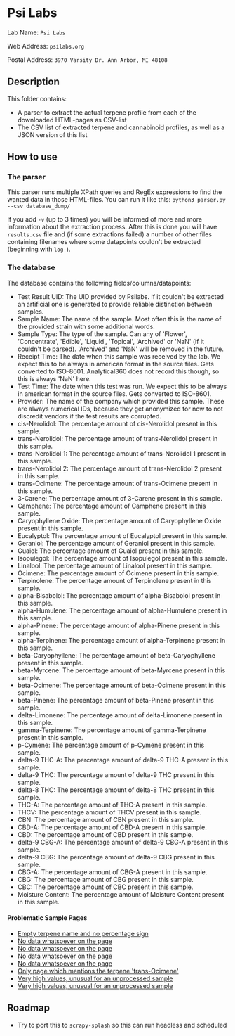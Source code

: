 # Psi Labs
Lab Name: `Psi Labs`

Web Address: `psilabs.org`

Postal Address: `3970 Varsity Dr. Ann Arbor, MI 48108`

## Description
This folder contains:
* A parser to extract the actual terpene profile from each of the downloaded HTML-pages as CSV-list
* The CSV list of extracted terpene and cannabinoid profiles, as well as a JSON version of this list

## How to use
### The parser
This parser runs multiple XPath queries and RegEx expressions to find the wanted data in those HTML-files. You can run it like this:
`python3 parser.py --csv database_dump/`

If you add `-v` (up to 3 times) you will be informed of more and more information about the extraction process.
After this is done you will have `results.csv` file and (if some extractions failed) a number of other files containing filenames where some datapoints couldn't be extracted (beginning with `log-`).

### The database
The database contains the following fields/columns/datapoints:
* Test Result UID: The UID provided by Psilabs. If it couldn't be extracted an artificial one is generated to provide reliable distinction between samples.
* Sample Name: The name of the sample. Most often this is the name of the provided strain with some additional words.
* Sample Type: The type of the sample. Can any of 'Flower', 'Concentrate', 'Edible', 'Liquid', 'Topical', 'Archived' or 'NaN' (if it couldn't be parsed). 'Archived' and 'NaN' will be removed in the future.
* Receipt Time: The date when this sample was received by the lab. We expect this to be always in american format in the source files. Gets converted to ISO-8601. Analytical360 does not record this though, so this is always 'NaN' here.
* Test Time: The date when this test was run. We expect this to be always in american format in the source files. Gets converted to ISO-8601.
* Provider: The name of the company which provided this sample. These are always numerical IDs, because they get anonymized for now to not discredit vendors if the test results are corrupted.
* cis-Nerolidol: The percentage amount of cis-Nerolidol present in this sample.
* trans-Nerolidol: The percentage amount of trans-Nerolidol present in this sample.
* trans-Nerolidol 1: The percentage amount of trans-Nerolidol 1 present in this sample.
* trans-Nerolidol 2: The percentage amount of trans-Nerolidol 2 present in this sample.
* trans-Ocimene: The percentage amount of trans-Ocimene present in this sample.
* 3-Carene: The percentage amount of 3-Carene present in this sample.
* Camphene: The percentage amount of Camphene present in this sample.
* Caryophyllene Oxide: The percentage amount of Caryophyllene Oxide present in this sample.
* Eucalyptol: The percentage amount of Eucalyptol present in this sample.
* Geraniol: The percentage amount of Geraniol present in this sample.
* Guaiol: The percentage amount of Guaiol present in this sample.
* Isopulegol: The percentage amount of Isopulegol present in this sample.
* Linalool: The percentage amount of Linalool present in this sample.
* Ocimene: The percentage amount of Ocimene present in this sample.
* Terpinolene: The percentage amount of Terpinolene present in this sample.
* alpha-Bisabolol: The percentage amount of alpha-Bisabolol present in this sample.
* alpha-Humulene: The percentage amount of alpha-Humulene present in this sample.
* alpha-Pinene: The percentage amount of alpha-Pinene present in this sample.
* alpha-Terpinene: The percentage amount of alpha-Terpinene present in this sample.
* beta-Caryophyllene: The percentage amount of beta-Caryophyllene present in this sample.
* beta-Myrcene: The percentage amount of beta-Myrcene present in this sample.
* beta-Ocimene: The percentage amount of beta-Ocimene present in this sample.
* beta-Pinene: The percentage amount of beta-Pinene present in this sample.
* delta-Limonene: The percentage amount of delta-Limonene present in this sample.
* gamma-Terpinene: The percentage amount of gamma-Terpinene present in this sample.
* p-Cymene: The percentage amount of p-Cymene present in this sample.
* delta-9 THC-A: The percentage amount of delta-9 THC-A present in this sample.
* delta-9 THC: The percentage amount of delta-9 THC present in this sample.
* delta-8 THC: The percentage amount of delta-8 THC present in this sample.
* THC-A: The percentage amount of THC-A present in this sample.
* THCV: The percentage amount of THCV present in this sample.
* CBN: The percentage amount of CBN present in this sample.
* CBD-A: The percentage amount of CBD-A present in this sample.
* CBD: The percentage amount of CBD present in this sample.
* delta-9 CBG-A: The percentage amount of delta-9 CBG-A present in this sample.
* delta-9 CBG: The percentage amount of delta-9 CBG present in this sample.
* CBG-A: The percentage amount of CBG-A present in this sample.
* CBG: The percentage amount of CBG present in this sample.
* CBC: The percentage amount of CBC present in this sample.
* Moisture Content: The percentage amount of Moisture Content present in this sample.

#### Problematic Sample Pages
* [Empty terpene name and no percentage sign](https://psilabs.org/results/test-results/show/a4ggChcGpkhwJnfmh)
* [No data whatsoever on the page](https://psilabs.org/results/test-results/show/ucSAZJX7sgTW2W4n5)
* [No data whatsoever on the page](https://psilabs.org/results/test-results/show/TFT4BEPiywrLfa6k7)
* [No data whatsoever on the page](https://psilabs.org/results/test-results/show/rwHBfYvnRdK2SccPq)
* [No data whatsoever on the page](https://psilabs.org/results/test-results/show/Tv9HpzvY4wbQQyMyv)
* [Only page which mentions the terpene 'trans-Ocimene'](https://psilabs.org/results/test-results/show/5Ba3EYjGifBsN3mJe)
* [Very high values, unusual for an unprocessed sample](https://psilabs.org/results/test-results/show/ZwoMo2Hsq7smoY59K)
* [Very high values, unusual for an unprocessed sample](https://psilabs.org/results/test-results/show/aepmmsQfZQW2n8won)

## Roadmap
* Try to port this to `scrapy-splash` so this can run headless and scheduled
